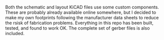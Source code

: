Both the schematic and layout KiCAD files use some custom components. These are probably already available online somewhere, but I decided to make my own 
footprints following the manufacturer data sheets to reduce the rsisk of fabrication problems. Everything in this repo has been built, tested, and found 
to work OK. The complete set of gerber files is also included.
